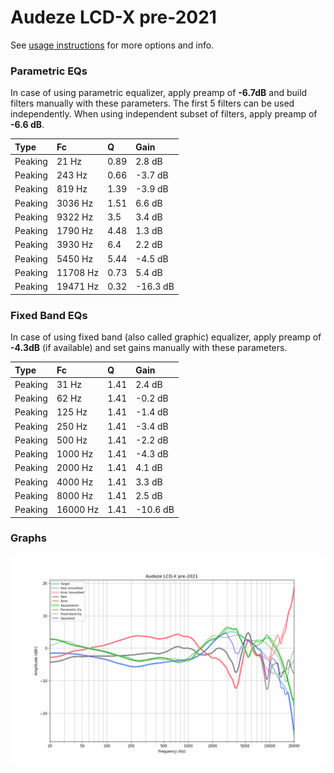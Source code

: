# Audeze LCD-X pre-2021
See [usage instructions](https://github.com/jaakkopasanen/AutoEq#usage) for more options and info.

### Parametric EQs
In case of using parametric equalizer, apply preamp of **-6.7dB** and build filters manually
with these parameters. The first 5 filters can be used independently.
When using independent subset of filters, apply preamp of **-6.6 dB**.

| Type    | Fc       |    Q | Gain     |
|:--------|:---------|:-----|:---------|
| Peaking | 21 Hz    | 0.89 | 2.8 dB   |
| Peaking | 243 Hz   | 0.66 | -3.7 dB  |
| Peaking | 819 Hz   | 1.39 | -3.9 dB  |
| Peaking | 3036 Hz  | 1.51 | 6.6 dB   |
| Peaking | 9322 Hz  | 3.5  | 3.4 dB   |
| Peaking | 1790 Hz  | 4.48 | 1.3 dB   |
| Peaking | 3930 Hz  | 6.4  | 2.2 dB   |
| Peaking | 5450 Hz  | 5.44 | -4.5 dB  |
| Peaking | 11708 Hz | 0.73 | 5.4 dB   |
| Peaking | 19471 Hz | 0.32 | -16.3 dB |

### Fixed Band EQs
In case of using fixed band (also called graphic) equalizer, apply preamp of **-4.3dB**
(if available) and set gains manually with these parameters.

| Type    | Fc       |    Q | Gain     |
|:--------|:---------|:-----|:---------|
| Peaking | 31 Hz    | 1.41 | 2.4 dB   |
| Peaking | 62 Hz    | 1.41 | -0.2 dB  |
| Peaking | 125 Hz   | 1.41 | -1.4 dB  |
| Peaking | 250 Hz   | 1.41 | -3.4 dB  |
| Peaking | 500 Hz   | 1.41 | -2.2 dB  |
| Peaking | 1000 Hz  | 1.41 | -4.3 dB  |
| Peaking | 2000 Hz  | 1.41 | 4.1 dB   |
| Peaking | 4000 Hz  | 1.41 | 3.3 dB   |
| Peaking | 8000 Hz  | 1.41 | 2.5 dB   |
| Peaking | 16000 Hz | 1.41 | -10.6 dB |

### Graphs
![](./Audeze%20LCD-X%20pre-2021.png)